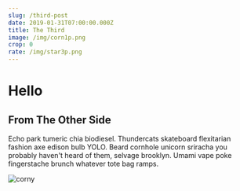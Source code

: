 ```yaml
---
slug: /third-post
date: 2019-01-31T07:00:00.000Z
title: The Third
image: /img/corn1p.png
crop: 0
rate: /img/star3p.png
---
```

# Hello

## From The Other Side

Echo park tumeric chia biodiesel. Thundercats skateboard flexitarian fashion axe edison bulb YOLO. Beard cornhole unicorn sriracha you probably haven't heard of them, selvage brooklyn. Umami vape poke fingerstache brunch whatever tote bag ramps.

![corny](/img/corn1p.png)
